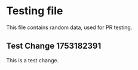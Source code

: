 # Testing file

This file contains random data, used for PR testing.


## Test Change 1753182391

This is a test change.
